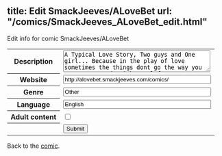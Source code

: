 title: Edit SmackJeeves/ALoveBet
url: "/comics/SmackJeeves_ALoveBet_edit.html"
---
Edit info for comic SmackJeeves/ALoveBet

<form name="comic" action="http://gaepostmail.appspot.com/comic/" method="post">
<table class="comicinfo">
<tr>
<th>Description</th><td><textarea name="description" cols="40" rows="3">A Typical Love Story, Two guys and One girl... Because in the play of love sometimes the things dont go the way you expect... Read: right to left!!! Category: Shoujo, Romance, Comedy, loli, School Life, Slice Of Life. A Long Story!! xD Updates: Every 2 weeks!!!</textarea></td>
</tr>
<tr>
<th>Website</th><td><input type="text" name="url" value="http://alovebet.smackjeeves.com/comics/" size="40"/></td>
</tr>
<tr>
<th>Genre</th><td><input type="text" name="genre" value="Other" size="40"/></td>
</tr>
<tr>
<th>Language</th><td><input type="text" name="language" value="English" size="40"/></td>
</tr>
<tr>
<th>Adult content</th><td><input type="checkbox" name="adult" value="adult" /></td>
</tr>
<tr>
<th></th><td>
<input type="hidden" name="comic" value="SmackJeeves_ALoveBet" />
<input type="submit" name="submit" value="Submit" />
</td>
</tr>
</table>
</form>

Back to the [comic](SmackJeeves_ALoveBet.html).
